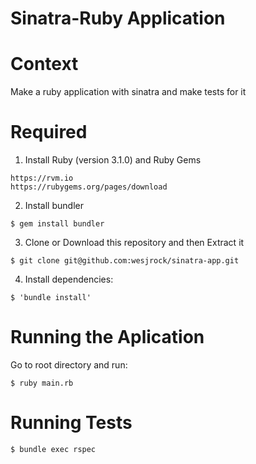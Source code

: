 # Sinatra-Ruby Application

# Context
Make a ruby application with sinatra and make tests for it

# Required
1. Install Ruby (version 3.1.0) and Ruby Gems
```
https://rvm.io
https://rubygems.org/pages/download
```
2. Install bundler
```
$ gem install bundler
```
3. Clone or Download this repository and then Extract it
```
$ git clone git@github.com:wesjrock/sinatra-app.git
```
4. Install dependencies:
```
$ 'bundle install'
```

# Running the Aplication
Go to root directory and run:

```
$ ruby main.rb
```

# Running Tests
```
$ bundle exec rspec
```
